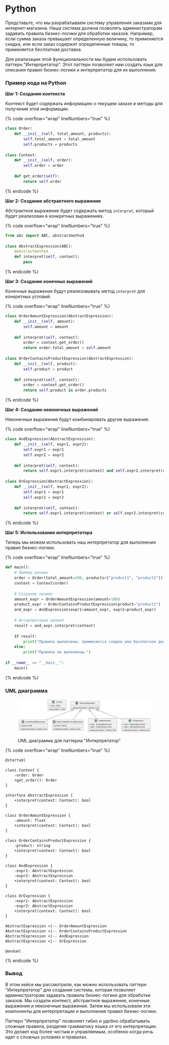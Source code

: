 # Python

Представьте, что мы разрабатываем систему управления заказами для интернет-магазина. Наша система должна позволять администраторам задавать правила бизнес-логики для обработки заказов. Например, если сумма заказа превышает определенную величину, то применяется скидка, или если заказ содержит определенные товары, то применяется бесплатная доставка.

Для реализации этой функциональности мы будем использовать паттерн "Интерпретатор". Этот паттерн позволяет нам создать язык для описания правил бизнес-логики и интерпретатор для их выполнения.

### Пример кода на Python

**Шаг 1: Создание контекста**

Контекст будет содержать информацию о текущем заказе и методы для получения этой информации.

{% code overflow="wrap" lineNumbers="true" %}
```python
class Order:
    def __init__(self, total_amount, products):
        self.total_amount = total_amount
        self.products = products

class Context:
    def __init__(self, order):
        self.order = order

    def get_order(self):
        return self.order
```
{% endcode %}

**Шаг 2: Создание абстрактного выражения**

Абстрактное выражение будет содержать метод `interpret`, который будет реализован в конкретных выражениях.

{% code overflow="wrap" lineNumbers="true" %}
```python
from abc import ABC, abstractmethod

class AbstractExpression(ABC):
    @abstractmethod
    def interpret(self, context):
        pass
```
{% endcode %}

**Шаг 3: Создание конечных выражений**

Конечные выражения будут реализовывать метод `interpret` для конкретных условий.

{% code overflow="wrap" lineNumbers="true" %}
```python
class OrderAmountExpression(AbstractExpression):
    def __init__(self, amount):
        self.amount = amount

    def interpret(self, context):
        order = context.get_order()
        return order.total_amount > self.amount

class OrderContainsProductExpression(AbstractExpression):
    def __init__(self, product):
        self.product = product

    def interpret(self, context):
        order = context.get_order()
        return self.product in order.products
```
{% endcode %}

**Шаг 4: Создание неконечных выражений**

Неконечные выражения будут комбинировать другие выражения.

{% code overflow="wrap" lineNumbers="true" %}
```python
class AndExpression(AbstractExpression):
    def __init__(self, expr1, expr2):
        self.expr1 = expr1
        self.expr2 = expr2

    def interpret(self, context):
        return self.expr1.interpret(context) and self.expr2.interpret(context)

class OrExpression(AbstractExpression):
    def __init__(self, expr1, expr2):
        self.expr1 = expr1
        self.expr2 = expr2

    def interpret(self, context):
        return self.expr1.interpret(context) or self.expr2.interpret(context)
```
{% endcode %}

**Шаг 5: Использование интерпретатора**

Теперь мы можем использовать наш интерпретатор для выполнения правил бизнес-логики.

{% code overflow="wrap" lineNumbers="true" %}
```python
def main():
    # Пример данных
    order = Order(total_amount=200, products=["product1", "product2"])
    context = Context(order)

    # Создание правил
    amount_expr = OrderAmountExpression(amount=100)
    product_expr = OrderContainsProductExpression(product="product1")
    and_expr = AndExpression(expr1=amount_expr, expr2=product_expr)

    # Интерпретация правил
    result = and_expr.interpret(context)

    if result:
        print("Правила выполнены: применяется скидка или бесплатная доставка.")
    else:
        print("Правила не выполнены.")

if __name__ == "__main__":
    main()
```
{% endcode %}

### UML диаграмма

<figure><img src="../../../../../.gitbook/assets/image (2) (1) (1) (1) (1) (1).png" alt=""><figcaption><p>UML диаграмма для паттерна "Интерпретатор"</p></figcaption></figure>

{% code overflow="wrap" lineNumbers="true" %}
```plantuml
@startuml

class Context {
    -order: Order
    +get_order(): Order
}

interface AbstractExpression {
    +interpret(context: Context): bool
}

class OrderAmountExpression {
    -amount: float
    +interpret(context: Context): bool
}

class OrderContainsProductExpression {
    -product: string
    +interpret(context: Context): bool
}

class AndExpression {
    -expr1: AbstractExpression
    -expr2: AbstractExpression
    +interpret(context: Context): bool
}

class OrExpression {
    -expr1: AbstractExpression
    -expr2: AbstractExpression
    +interpret(context: Context): bool
}

AbstractExpression <|-- OrderAmountExpression
AbstractExpression <|-- OrderContainsProductExpression
AbstractExpression <|-- AndExpression
AbstractExpression <|-- OrExpression

@enduml
```
{% endcode %}

### Вывод

В этом кейсе мы рассмотрели, как можно использовать паттерн "Интерпретатор" для создания системы, которая позволяет администраторам задавать правила бизнес-логики для обработки заказов. Мы создали контекст, абстрактное выражение, конечные выражения и неконечные выражения. Затем мы использовали эти компоненты для интерпретации и выполнения правил бизнес-логики.

Паттерн "Интерпретатор" позволяет гибко и удобно обрабатывать сложные правила, разделяя грамматику языка от его интерпретации. Это делает код более чистым и управляемым, особенно когда речь идет о сложных условиях и правилах.
